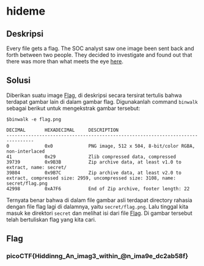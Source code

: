 # hideme

## Deskripsi
Every file gets a flag.
The SOC analyst saw one image been sent back and forth between two people. They decided to investigate and found out that there was more than what meets the eye [here](https://artifacts.picoctf.net/c/257/flag.png).

## Solusi
Diberikan suatu image [Flag](Challenge/flag.png), di deskripsi secara tersirat tertulis bahwa terdapat gambar lain di dalam gambar flag. Digunakanlah command `binwalk` sebagai berikut untuk mengekstrak gambar tersebut:
```shell
$binwalk -e flag.png 

DECIMAL       HEXADECIMAL     DESCRIPTION
--------------------------------------------------------------------------------
0             0x0             PNG image, 512 x 504, 8-bit/color RGBA, non-interlaced
41            0x29            Zlib compressed data, compressed
39739         0x9B3B          Zip archive data, at least v1.0 to extract, name: secret/
39804         0x9B7C          Zip archive data, at least v2.0 to extract, compressed size: 2959, uncompressed size: 3108, name: secret/flag.png
42998         0xA7F6          End of Zip archive, footer length: 22
```
Ternyata benar bahwa di dalam file gambar asli terdapat directory rahasia dengan file flag lagi di dalamnya, yaitu `secret/flag.png`. Lalu tinggal kita masuk ke direktori `secret` dan melihat isi dari file [Flag](flag.png). Di gambar tersebut telah bertuliskan flag yang kita cari.

## Flag
### picoCTF{Hiddinng_An_imag3_within_@n_ima9e_dc2ab58f}
